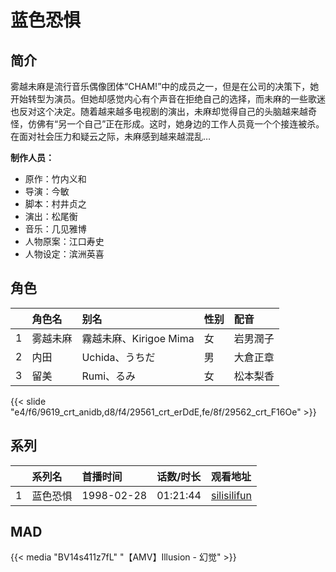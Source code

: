 # 蓝色恐惧


## 简介

雾越未麻是流行音乐偶像团体“CHAM!”中的成员之一，但是在公司的决策下，她开始转型为演员。但她却感觉内心有个声音在拒绝自己的选择，而未麻的一些歌迷也反对这个决定。随着越来越多电视剧的演出，未麻却觉得自己的头脑越来越奇怪，仿佛有“另一个自己”正在形成。这时，她身边的工作人员竟一个个接连被杀。在面对社会压力和疑云之际，未麻感到越来越混乱…

**制作人员：**
- 原作：竹内义和
- 导演：今敏
- 脚本：村井贞之
- 演出：松尾衡
- 音乐：几见雅博
- 人物原案：江口寿史
- 人物设定：滨洲英喜

## 角色

|     |   角色名   |   别名  | 性别 |  配音  |
|:--- |:------  |:----      |:---  |:--   |
| 1 | 雾越未麻 | 霧越未麻、Kirigoe Mima | 女 | 岩男潤子 |
| 2 | 内田 | Uchida、うちだ | 男 | 大倉正章 |
| 3 | 留美 | Rumi、るみ | 女 | 松本梨香 |

{{< slide "e4/f6/9619_crt_anidb,d8/f4/29561_crt_erDdE,fe/8f/29562_crt_F16Oe" >}}

## 系列

|     |   系列名   |   首播时间  | 话数/时长  | 观看地址 |
|:---  |:------    |:----      |:---       |:---  |
| 1 | 蓝色恐惧 | 1998-02-28 | 01:21:44 | [silisilifun](https://www.silisilifun.com/vodplay/x3Z7777Z/1/1/)  |


## MAD

{{< media  "BV14s411z7fL"
"【AMV】Illusion - 幻觉"  >}}
